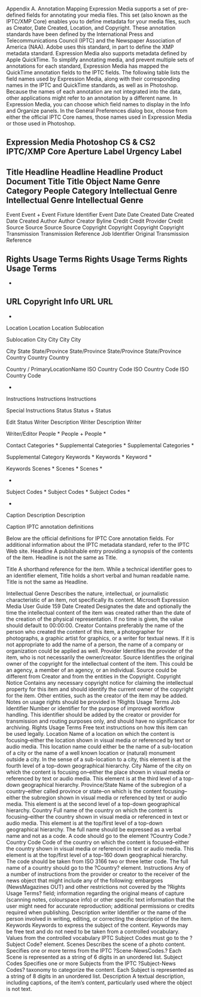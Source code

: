 
Appendix A.	Annotation Mapping 
Expression Media supports a set of pre-defined fields for annotating your media files. This set (also known as the IPTC/XMP Core) enables you to define metadata for your media files, such as Creator, Date Created, Location, and Copyright. These annotation standards have been defined by the International Press and Telecommunications Council (IPTC) and the Newspaper Association of America (NAA). Adobe uses this standard, in part to define the XMP metadata standard. Expression Media also supports metadata defined by Apple QuickTime. To simplify annotating media, and prevent multiple sets of annotations for each standard, Expression Media has mapped the QuickTime annotation fields to the IPTC fields. The following table lists the field names used by Expression Media, along with their corresponding names in the IPTC and QuickTime standards, as well as in Photoshop. Because the names of each annotation are not integrated into the data, other applications might refer to an annotation by a different name. In Expression Media, you can choose which field names to display in the Info and Organize panels. In the General Preferences dialog box, choose from either the official IPTC Core names, those names used in Expression Media or those used in Photoshop. 

Expression Media 
Photoshop CS & CS2 
IPTC/XMP Core 
Aperture 
Label 
Urgency 
Label 
- 
Title 
Headline 
Headline 
Headline 
Product 
Document Title 
Title 
Object Name 
Genre 
Category 
People 
Category 
Intellectual Genre 
Intellectual Genre 
Intellectual Genre 
- 
Event 
Event + 
Event 
Fixture Identifier 
Event Date 
Date Created 
Date Created 
Date Created 
Author 
Author 
Creator 
Byline 
Credit 
Credit 
Provider 
Credit 
Source 
Source 
Source 
Source 
Copyright 
Copyright 
Copyright 
Copyright 
Transmission 
Transmission Reference 
Job Identifier 
Original Transmission Reference 




Rights Usage Terms 
Rights Usage Terms 
Rights Usage Terms 
-
- 
URL 
Copyright Info URL 
URL 
-
- 
Location 
Location 
Location 
Sublocation 


Sublocation 
City 
City 
City 
City


City 
State 
State/Province 
State/Province 
State/Province 
State/Province 
Country 
Country 
Country 

Country / PrimaryLocationName 
ISO Country Code 
ISO Country Code 
ISO Country Code 

- 
Instructions 
Instructions 
Instructions 

Special Instructions 
Status 
Status + 
Status 

Edit Status 
Writer 
Description Writer 
Description Writer 

Writer/Editor 
People * 
People + 
People * 

Contact 
Categories * 
Supplemental Categories * 
Supplemental Categories * 

Supplemental Category 
Keywords * 
Keywords * 
Keyword * 

Keywords 
Scenes * 
Scenes * 
Scenes * 

- 
Subject Codes * 
Subject Codes * 
Subject Codes * 

- 
Caption 
Description 
Description 

Caption IPTC annotation definitions

Below are the official definitions for IPTC Core annotation fields. For additional information about the IPTC metadata standard, refer to the IPTC Web site.
Headline
A publishable entry providing a synopsis of the contents of the item. Headline is not the same as Title.

Title A shorthand reference for the item. While a technical identifier goes to an identifier element, Title holds a short verbal and human readable name. Title is not the same as Headline.

Intellectual Genre Describes the nature, intellectual, or journalistic characteristic of an item, not specifically its content. Microsoft Expression Media User Guide 159 
Date Created Designates the date and optionally the time the intellectual content of the item was created rather than the date of the creation of the physical representation. If no time is given, the value should default to 00:00:00.
Creator Contains preferably the name of the person who created the content of this item, a photographer for photographs, a graphic artist for graphics, or a writer for textual news. If it is not appropriate to add the name of a person, the name of a company or organization could be applied as well.
Provider Identifies the provider of the item, who is not necessarily the owner/creator.
Source Identifies the original owner of the copyright for the intellectual content of the item. This could be an agency, a member of an agency, or an individual. Source could be different from Creator and from the entities in the Copyright.
Copyright Notice Contains any necessary copyright notice for claiming the intellectual property for this item and should identify the current owner of the copyright for the item. Other entities, such as the creator of the item may be added. Notes on usage rights should be provided in ?Rights Usage Terms
Job Identifier Number or identifier for the purpose of improved workflow handling. This identifier should be added by the creator or provider for transmission and routing purposes only, and should have no significance for archiving.
Rights Usage Terms Free text instructions on how this item can be used legally.
Location Name of a location on which the content is focusing–either the location shown in visual media or referenced by text or audio media. This location name could either be the name of a sub-location of a city or the name of a well known location or (natural) monument outside a city. In the sense of a sub-location to a city, this element is at the fourth level of a top-down geographical hierarchy. 
City Name of the city on which the content is focusing on–either the place shown in visual media or referenced by text or audio media. This element is at the third level of a top-down geographical hierarchy.
 Province/State Name of the subregion of a country–either called province or state–on which is the content focusing–either the subregion shown in visual media or referenced by text or audio media. This element is at the second level of a top-down geographical hierarchy. Country Full name of the country on which the content is focusing–either the country shown in visual media or referenced in text or audio media. This element is at the top/first level of a top-down geographical hierarchy. The full name should be expressed as a verbal name and not as a code. A code should go to the element ?Country Code.? 
Country Code Code of the country on which the content is focused–either the country shown in visual media or referenced in text or audio media. This element is at the top/first level of a top-160 
down geographical hierarchy. The code should be taken from ISO 3166 two or three letter code. The full name of a country should go to the ?Country? element. 
Instructions Any of a number of instructions from the provider or creator to the receiver of the news object that might include any of the following: embargoes (NewsMagazines OUT) and other restrictions not covered by the ?Rights Usage Terms? field; information regarding the original means of capture (scanning notes, colourspace info) or other specific text information that the user might need for accurate reproduction; additional permissions or credits required when publishing. Description writer Identifier or the name of the person involved in writing, editing, or correcting the description of the item.
 Keywords Keywords to express the subject of the content. Keywords may be free text and do not need to be taken from a controlled vocabulary. Values from the controlled vocabulary IPTC Subject Codes must go to the ?Subject Code? element. Scenes Describes the scene of a photo content. Specifies one or more terms from the IPTC ?Scene-NewsCodes.? Each Scene is represented as a string of 6 digits in an unordered list. 
Subject Codes Specifies one or more Subjects from the IPTC ?Subject-News Codes? taxonomy to categorize the content. Each Subject is represented as a string of 8 digits in an unordered list. Description A textual description, including captions, of the item’s content, particularly used where the object is not text.
